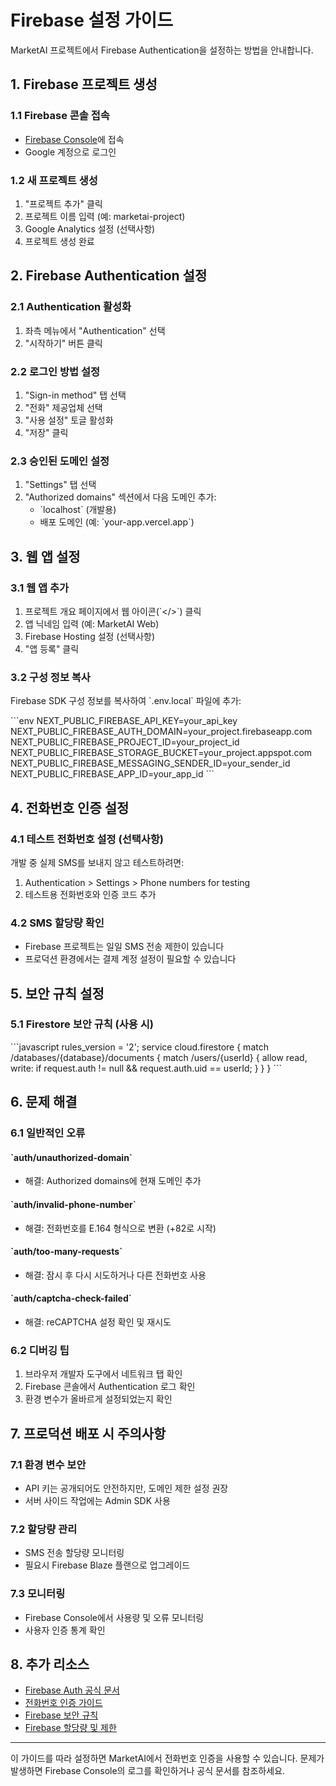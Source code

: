 # Firebase 설정 가이드

MarketAI 프로젝트에서 Firebase Authentication을 설정하는 방법을 안내합니다.

## 1. Firebase 프로젝트 생성

### 1.1 Firebase 콘솔 접속
- [Firebase Console](https://console.firebase.google.com)에 접속
- Google 계정으로 로그인

### 1.2 새 프로젝트 생성
1. "프로젝트 추가" 클릭
2. 프로젝트 이름 입력 (예: marketai-project)
3. Google Analytics 설정 (선택사항)
4. 프로젝트 생성 완료

## 2. Firebase Authentication 설정

### 2.1 Authentication 활성화
1. 좌측 메뉴에서 "Authentication" 선택
2. "시작하기" 버튼 클릭

### 2.2 로그인 방법 설정
1. "Sign-in method" 탭 선택
2. "전화" 제공업체 선택
3. "사용 설정" 토글 활성화
4. "저장" 클릭

### 2.3 승인된 도메인 설정
1. "Settings" 탭 선택
2. "Authorized domains" 섹션에서 다음 도메인 추가:
   - \`localhost\` (개발용)
   - 배포 도메인 (예: \`your-app.vercel.app\`)

## 3. 웹 앱 설정

### 3.1 웹 앱 추가
1. 프로젝트 개요 페이지에서 웹 아이콘(\`</>\`) 클릭
2. 앱 닉네임 입력 (예: MarketAI Web)
3. Firebase Hosting 설정 (선택사항)
4. "앱 등록" 클릭

### 3.2 구성 정보 복사
Firebase SDK 구성 정보를 복사하여 \`.env.local\` 파일에 추가:

\`\`\`env
NEXT_PUBLIC_FIREBASE_API_KEY=your_api_key
NEXT_PUBLIC_FIREBASE_AUTH_DOMAIN=your_project.firebaseapp.com
NEXT_PUBLIC_FIREBASE_PROJECT_ID=your_project_id
NEXT_PUBLIC_FIREBASE_STORAGE_BUCKET=your_project.appspot.com
NEXT_PUBLIC_FIREBASE_MESSAGING_SENDER_ID=your_sender_id
NEXT_PUBLIC_FIREBASE_APP_ID=your_app_id
\`\`\`

## 4. 전화번호 인증 설정

### 4.1 테스트 전화번호 설정 (선택사항)
개발 중 실제 SMS를 보내지 않고 테스트하려면:
1. Authentication > Settings > Phone numbers for testing
2. 테스트용 전화번호와 인증 코드 추가

### 4.2 SMS 할당량 확인
- Firebase 프로젝트는 일일 SMS 전송 제한이 있습니다
- 프로덕션 환경에서는 결제 계정 설정이 필요할 수 있습니다

## 5. 보안 규칙 설정

### 5.1 Firestore 보안 규칙 (사용 시)
\`\`\`javascript
rules_version = '2';
service cloud.firestore {
  match /databases/{database}/documents {
    match /users/{userId} {
      allow read, write: if request.auth != null && request.auth.uid == userId;
    }
  }
}
\`\`\`

## 6. 문제 해결

### 6.1 일반적인 오류

#### \`auth/unauthorized-domain\`
- 해결: Authorized domains에 현재 도메인 추가

#### \`auth/invalid-phone-number\`
- 해결: 전화번호를 E.164 형식으로 변환 (+82로 시작)

#### \`auth/too-many-requests\`
- 해결: 잠시 후 다시 시도하거나 다른 전화번호 사용

#### \`auth/captcha-check-failed\`
- 해결: reCAPTCHA 설정 확인 및 재시도

### 6.2 디버깅 팁
1. 브라우저 개발자 도구에서 네트워크 탭 확인
2. Firebase 콘솔에서 Authentication 로그 확인
3. 환경 변수가 올바르게 설정되었는지 확인

## 7. 프로덕션 배포 시 주의사항

### 7.1 환경 변수 보안
- API 키는 공개되어도 안전하지만, 도메인 제한 설정 권장
- 서버 사이드 작업에는 Admin SDK 사용

### 7.2 할당량 관리
- SMS 전송 할당량 모니터링
- 필요시 Firebase Blaze 플랜으로 업그레이드

### 7.3 모니터링
- Firebase Console에서 사용량 및 오류 모니터링
- 사용자 인증 통계 확인

## 8. 추가 리소스

- [Firebase Auth 공식 문서](https://firebase.google.com/docs/auth)
- [전화번호 인증 가이드](https://firebase.google.com/docs/auth/web/phone-auth)
- [Firebase 보안 규칙](https://firebase.google.com/docs/rules)
- [Firebase 할당량 및 제한](https://firebase.google.com/docs/auth/limits)

---

이 가이드를 따라 설정하면 MarketAI에서 전화번호 인증을 사용할 수 있습니다.
문제가 발생하면 Firebase Console의 로그를 확인하거나 공식 문서를 참조하세요.
